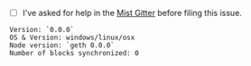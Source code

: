 * [ ] I've asked for help in the [Mist Gitter](http://gitter.im/happyuc-project/mist) before filing this issue.

<!-- Please fill in these information below: -->

```
Version: `0.0.0`
OS & Version: windows/linux/osx
Node version: `geth 0.0.0`
Number of blocks synchronized: 0
```

<!--

Check the already existing issues to keep duplicates to a minimum.


You'll find possible solutions for these common issues below on Mist Wiki: https://github.com/happyuc-project/mist/wiki.

- Ether is not shown in the wallet
- I send ether to the wallet contract but it doesn't show up
- Mist is synchronized but is stuck during the last part
- "Your computers time is out of sync!" error
- Unable to find peers
- My transaction is not confirmed
- Account can't be unlocked
- Unable to import pre-sale wallet
- Bind address already in use


When creating this issue, if possible add the following to your report:
- Screenshots
- Check the console, of Mist (`CTRL/CMD + ALT + i`) and take a screenshot
- Log files
  - Go to the menu `Develop -> Show log files`
  - Zip and upload `all.log` and any other appropriate `category/*.log` files

 -->
